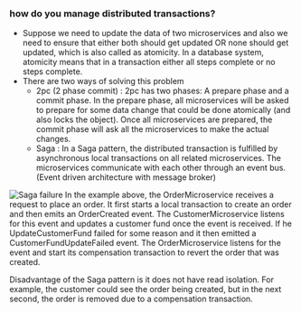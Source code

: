 ### how do you manage distributed transactions?
- Suppose we need to update the data of two microservices and also we need to ensure that either both should get updated OR none should get updated, which is also called as atomicity. In a database system, atomicity means that in a transaction either all steps complete or no steps complete. 
- There are two ways of solving this problem
	- 2pc (2 phase commit) : 2pc has two phases: A prepare phase and a commit phase. In the prepare phase, all microservices will be asked to prepare for some data change that could be done atomically (and also locks the object). Once all microservices are prepared, the commit phase will ask all the microservices to make the actual changes.
	- Saga : In a Saga pattern, the distributed transaction is fulfilled by asynchronous local transactions on all related microservices. The microservices communicate with each other through an event bus. (Event driven architecture with message broker)

![Saga failure](https://developers.redhat.com/sites/default/files/blog/2018/09/Untitled-UML-9.png)
In the example above, the OrderMicroservice receives a request to place an order. It first starts a local transaction to create an order and then emits an OrderCreated event. The CustomerMicroservice listens for this event and updates a customer fund once the event is received. If he UpdateCustomerFund failed for some reason and it then emitted a CustomerFundUpdateFailed event. The OrderMicroservice listens for the event and start its compensation transaction to revert the order that was created.

Disadvantage of the Saga pattern is it does not have read isolation. For example, the customer could see the order being created, but in the next second, the order is removed due to a compensation transaction.


